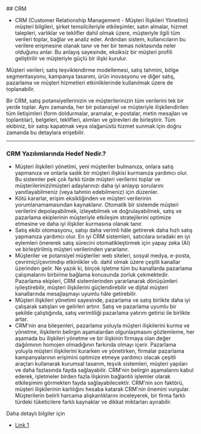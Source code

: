 ## CRM
* CRM (Customer Relationship Management - Müşteri İlişkileri Yönetimi) müşteri bilgileri, şirket temsilcileriyle etkileşimler, satın almalar, 
hizmet talepleri, varlıklar ve teklifler dahil olmak üzere, müşteriyle ilgili tüm verileri toplar, bağlar ve analiz eder. 
Ardından sistem, kullanıcıların bu verilere erişmesine olanak tanır ve her bir temas noktasında neler olduğunu anlar.
Bu anlayış sayesinde, eksiksiz bir müşteri profili geliştirilir ve müşteriyle güçlü bir ilişki kurulur.

Müşteri verileri; satış teşviklendirme modellemesi, satış tahmini, bölge segmentasyonu, kampanya tasarımı, 
ürün inovasyonu ve diğer satış, pazarlama ve müşteri hizmetleri etkinliklerinde kullanılmak üzere de toplanabilir.

Bir CRM, satış potansiyellerinizin ve müşterilerinizin tüm verilerini tek bir yerde toplar. 
Aynı zamanda, her bir potansiyel ve müşteriyle ilişkilendirilen tüm iletişimleri (form doldurmalar, aramalar, e-postalar, metin mesajları ve toplantılar), 
belgeleri, teklifleri, alımları ve görevleri de birleştirir. Tüm ekibiniz, bir satışı kapatmak veya olağanüstü hizmet sunmak için doğru zamanda bu detaylara erişebilir.

<hr>

### CRM Yazılımlarında Hedef Nedir.?
* Müşteri ilişkileri yönetimi, yeni müşteriler bulmanıza, onlara satış yapmanıza ve onlarla sadık bir müşteri ilişkisi kurmanıza yardımcı olur. 
Bu sistemler pek çok farklı türde müşteri verilerini toplar ve müşterilerinizi/müşteri adaylarınızı daha iyi anlayıp sorularını yanıtlayabilmeniz (veya tahmin edebilmeniz) için düzenler.
* Kötü kararlar, erişim eksikliğinden ve müşteri verilerinin yorumlanamamasından kaynaklanır. Otomatik bir sistemde müşteri verilerini depolayabilmek, izleyebilmek ve doğrulayabilmek, 
satış ve pazarlama ekiplerinin müşteriyle etkileşim stratejilerini optimize etmesine ve daha iyi ilişkiler kurmasına olanak tanır.
* Satış ekibi otomasyonu, satışı daha verimli hâle getirerek daha hızlı satış yapmanıza yardımcı olur. En iyi CRM sistemleri, satıcılara sıradaki en iyi eylemleri önererek 
satış sürecini otomatikleştirmek için yapay zeka (AI) ve birleştirilmiş müşteri verilerinden yararlanır.
* Müşteriler ve potansiyel müşteriler web siteleri, sosyal medya, e-posta, çevrimiçi/çevrimdışı etkinlikler vb. dahil olmak üzere çeşitli kanallar üzerinden gelir. 
Ne yazık ki, birçok işletme tüm bu kanallarda pazarlama çalışmalarını birbirine bağlama konusunda zorluk çekmektedir. Pazarlama ekipleri, CRM sistemlerinden yararlanarak 
dönüşümleri iyileştirebilir, müşteri ilişkilerini güçlendirebilir ve dijital müşteri kanallarında mesajlaşmayı uyumlu hâle getirebilir.
* Müşteri ilişkileri yönetimi sayesinde, pazarlama ve satış birlikte daha iyi çalışarak satışları ve gelirleri artırır. 
Satış ve pazarlama uyumlu bir şekilde çalıştığında, satış verimliliği pazarlama yatırım getirisi ile birlikte artar.
* CRM'nin ana bileşenleri, pazarlama yoluyla müşteri ilişkilerini kurma ve yönetme, ilişkilerin belirgin aşamalardan olgunlaşmasını gözlemleme, 
her aşamada bu ilişkileri yönetme ve bir ilişkinin firmaya olan değer dağılımının homojen olmadığının farkında olmayı içerir. 
Pazarlama yoluyla müşteri ilişkilerini kurarken ve yönetirken, firmalar pazarlama kampanyalarının erişimini optimize etmeye yardımcı olacak çeşitli araçları kullanarak
kurumsal tasarım, teşvik sistemleri, müşteri yapıları ve daha fazlasında fayda sağlayabilir. CRM'nin belirgin aşamalarını kabul ederek, 
işletmeler birden fazla ilişkinin bağlantılı işlemler olarak etkileşimini görmekten fayda sağlayabilecektir. 
CRM'nin son faktörü, müşteri ilişkilerinin karlılığını hesaba katarak CRM'nin önemini vurgular.
Müşterilerin belirli harcama alışkanlıklarını inceleyerek, bir firma farklı türdeki tüketicilere farklı kaynaklar ve dikkat miktarları ayırabilir.


Daha detaylı bilgiler için
* <a href="https://en.wikipedia.org/wiki/Customer_relationship_management" target=_blank>Link 1</a>